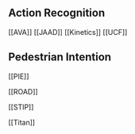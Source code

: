 
## Action Recognition
[[AVA]]
[[JAAD]]
[[Kinetics]]
[[UCF]]

## Pedestrian Intention
[[PIE]]

[[ROAD]]

[[STIP]]

[[Titan]]



